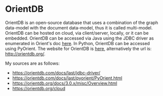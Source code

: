 # OrientDB

OrientDB is an open-source database that uses a combination of the graph data-model with the document data-model, thus it is called multi-model.
OrientDB can be hosted on cloud, via client/server, locally, or it can be embedded. OrientDB can be accessed via Java using the JDBC driver as enumerated
in Orient's doc [here](https://orientdb.com/docs/last/jdbc-driver/). In Python, OrientDB can be accessed using PyOrient.
The website for OrientDB is [here](http://orientdb.org/), alternatively the url is: http://orientdb.org/.

My sources are as follows:
- https://orientdb.com/docs/last/jdbc-driver/
- https://orientdb.com/docs/last/pyorient/PyOrient.html
- https://orientdb.org/docs/3.0.x/misc/Overview.html
- https://orientdb.org/cloud
